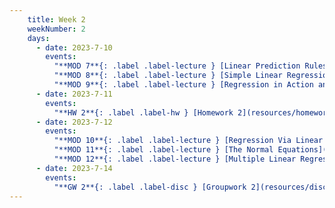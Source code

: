 ```yaml
---
    title: Week 2
    weekNumber: 2
    days:
      - date: 2023-7-10
        events:
          "**MOD 7**{: .label .label-lecture } [Linear Prediction Rules](resources/lectures/module_7_linear_prediction_rules.pdf) [✏️](resources/lectures/module_7_linear_prediction_rules_annotated.pdf) [📺](https://podcast.ucsd.edu/watch/s123/dsc40a_a00/3)": "[📖 pg 1-4](resources/notes/notes_chapter_2.pdf#page=1)"
          "**MOD 8**{: .label .label-lecture } [Simple Linear Regression](resources/lectures/module_8_simple_linear_regression.pdf) [✏️](resources/lectures/module_8_simple_linear_regression_annotated.pdf)": "[📖 pg 4-7](resources/notes/notes_chapter_2.pdf#page=5)"
          "**MOD 9**{: .label .label-lecture } [Regression in Action and Linear Algebra Review](resources/lectures/module_9_regression_in_action_and_linal.pdf) [✏️](resources/lectures/module_9_regression_in_action_and_linal_annotated.pdf)": 
      - date: 2023-7-11
        events:
          "**HW 2**{: .label .label-hw } [Homework 2](resources/homeworks/homework_2.pdf)": 
      - date: 2023-7-12
        events:
          "**MOD 10**{: .label .label-lecture } [Regression Via Linear Algebra](resources/lectures/module_10_regression_via_linal.pdf) [✏️](resources/lectures/module_10_regression_via_linal_annotated.pdf) [📺](https://podcast.ucsd.edu/watch/s123/dsc40a_a00/4)": "[📖 pg 9-11](resources/notes/notes_chapter_2.pdf#page=9)"
          "**MOD 11**{: .label .label-lecture } [The Normal Equations](resources/lectures/module_11_normal_equations.pdf) [✏️](resources/lectures/module_11_normal_equations_annotated.pdf)": "[📖 pg 11-14](resources/notes/notes_chapter_2.pdf#page=11)"
          "**MOD 12**{: .label .label-lecture } [Multiple Linear Regression and Feature Engineering](resources/lectures/module_12_mlr_and_fe.pdf) [✏️](resources/lectures/module_12_mlr_and_fe_annotated.pdf)": "[📖 pg 14-19](resources/notes/notes_chapter_2.pdf#page=14)"
      - date: 2023-7-14
        events:
          "**GW 2**{: .label .label-disc } [Groupwork 2](resources/discussions/groupwork_2.pdf) [📺](https://podcast.ucsd.edu/watch/s123/dsc40a_a01/2)": 
---
```

